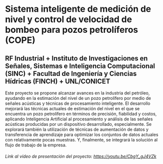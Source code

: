 # Sistema inteligente de medición de nivel y control de velocidad de bombeo para pozos petrolíferos (COPE)
## RF Industrial + Instituto de Investigaciones en Señales, Sistemas e Inteligencia Computacional (SINC) + Facultad de Ingeniería y Ciencias Hídricas (FINCH) + UNL/CONICET
Este proyecto se propone alcanzar avances en la industria del petróleo, ayudando en la estimación del nivel de un pozo petrolífero por medio de señales acústicas y técnicas de procesamiento inteligente. El desarrollo mejorará las técnicas actuales de estimación del nivel en el que se encuentra un pozo petrolífero en términos de precisión, fiabilidad y costos, aplicando Inteligencia Artificial al procesamiento y análisis de las señales acústicas producidas por un dispositivo desarrollado, especialmente. Se explorará también la utilización de técnicas de aumentación de datos y transferencia de aprendizaje para optimizar los conjuntos de datos actuales con relativamente pocas muestras. Y, finalmente, se integrará la solución al flujo de trabajo de la empresa.
###### Link al vídeo de presentación del proyecto: https://youtu.be/CbgY_gJ4VZk
